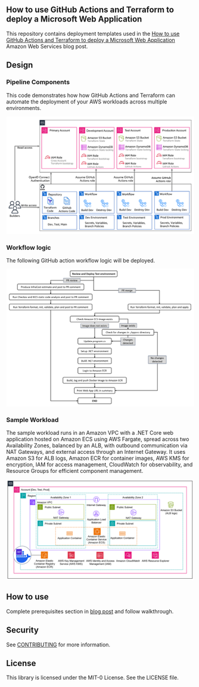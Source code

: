 ## How to use GitHub Actions and Terraform to deploy a Microsoft Web Application

This repository contains deployment templates used in the [How to use GitHub Actions and Terraform to deploy a Microsoft Web Application](https://aws.amazon.com/blogs/modernizing-with-aws/automate-microsoft-web-application-deployments-with-github-actions-and-terraform/) Amazon Web Services blog post.

## Design

### Pipeline Components
This code demonstrates how how GitHub Actions and Terraform can automate the deployment of your AWS workloads across multiple environments.

![pipeline-components](img/pipeline.png)

### Workflow logic
The following GitHub action workflow logic will be deployed.

![workflow-logic](img/workflowlogic.png)

### Sample Workload
The sample workload runs in an Amazon VPC with a .NET Core web application hosted on Amazon ECS using AWS Fargate, spread across two Availability Zones, balanced by an ALB, with outbound communication via NAT Gateways, and external access through an Internet Gateway. It uses Amazon S3 for ALB logs, Amazon ECR for container images, AWS KMS for encryption, IAM for access management, CloudWatch for observability, and Resource Groups for efficient component management.

![sample-application](img/sampleapp.png)

## How to use

Complete prerequisites section in [blog post](https://aws.amazon.com/blogs/modernizing-with-aws/automate-microsoft-web-application-deployments-with-github-actions-and-terraform/) and follow walkthrough.

## Security

See [CONTRIBUTING](CONTRIBUTING.md#security-issue-notifications) for more information.

## License

This library is licensed under the MIT-0 License. See the LICENSE file.